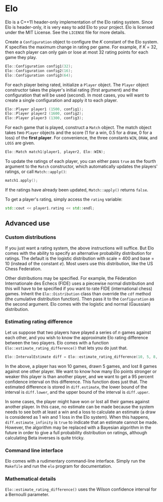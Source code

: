 # Elo
Elo is a C++11 header-only implementation of the Elo rating system. Since Elo is header-only, it is very easy to add Elo to your project. Elo is licensed under the MIT License. See the `LICENSE` file for more details.

Create a `Configuration` object to configure the *K* constant of the Elo system. *K* specifies the maximum change in rating per game. For example, if *K* = 32, then each player can only gain or lose at most 32 rating points for each game they play.

```C++
Elo::Configuration config1(32);
Elo::Configuration config2(16);
Elo::Configuration config3(64);
```

For each player being rated, initialize a `Player` object. The `Player` object constructor takes the player's initial rating (first argument) and the configuration that will be used (second). In most cases, you will want to create a single configuration and apply it to each player.

```C++
Elo::Player player1 (1500, config1);
Elo::Player player2 (1600, config2);
Elo::Player player3 (1300, config3);
```

For each game that is played, construct a `Match` object. The match object takes two `Player` objects and the score (1 for a win, 0.5 for a draw, 0 for a loss) of the **first player**. For convenience, the three constants `WIN`, `DRAW`, and `LOSS` are given.

```C++
Elo::Match match1(player1, player2, Elo::WIN);
```

To update the ratings of each player, you can either pass `true` as the fourth argument to the `Match` constructor, which automatically updates the players' ratings, or call `Match::apply()`:

```C++
match1.apply();
```

If the ratings have already been updated, `Match::apply()` returns `false`.

To get a player's rating, simply access the `rating` variable:

```C++
std::cout << player1.rating << std::endl;
```

## Advanced use
### Custom distributions
If you just want a rating system, the above instructions will suffice. But Elo comes with the ability to specify an alternative probability distribution for ratings. The default is the logistic distribution with scale = 400 and base = 10 (instead of the constant *e*). Most users use this distribution, like the US Chess Federation.

Other distributions may be specified. For example, the Féderation Internationale des Échecs (FIDE) uses a piecewise normal distribution and this will have to be specified if you want to rate FIDE (international chess) games. Inherit the `Elo::Distribution` class than override the `cdf` method (the cumulative distribution function). Then pass it to the `Configuration` as the second argument. Elo comes with the logistic and normal (Gaussian) distribution.

### Estimating rating difference
Let us suppose that two players have played a series of *n* games against each other, and you wish to know the approximate Elo rating difference between the two players. Elo comes with a function `Elo::estimate_rating_difference()` that lets you do just that.

```C++
Elo::IntervalEstimate diff = Elo::estimate_rating_difference(10, 5, 8, p=0.95)
```

In the above, a player has won 10 games, drawn 5 games, and lost 8 games against one other player. We want to know how many Elo points stronger or weaker this player is than another player, and we want to get a 95 percent confidence interval on this difference. This function does just that. The estimated difference is stored in `diff.estimate`, the lower bound of the interval is `diff.lower`, and the upper bound of the interval is `diff.upper`.

In some cases, the player might have won or lost all their games against another player. In this case, no estimate can be made because the system needs to see both at least a win and a loss to calculate an estimate (a draw is considered as 1 win and 1 loss in the Elo system). When this happens, `diff.estimate_infinity` is `true` to indicate that an estimate cannot be made. However, the algorithm may be replaced with a Bayesian algorithm in the future in order to give a full probability distribution on ratings, although calculating Beta inverses is quite tricky.

### Command line interface
Elo comes with a rudimentary command-line interface. Simply run the `Makefile` and run the `elo` program for documentation.

### Mathematical details
`Elo::estimate_rating_difference()` uses the Wilson confidence interval for a Bernoulli parameter.

